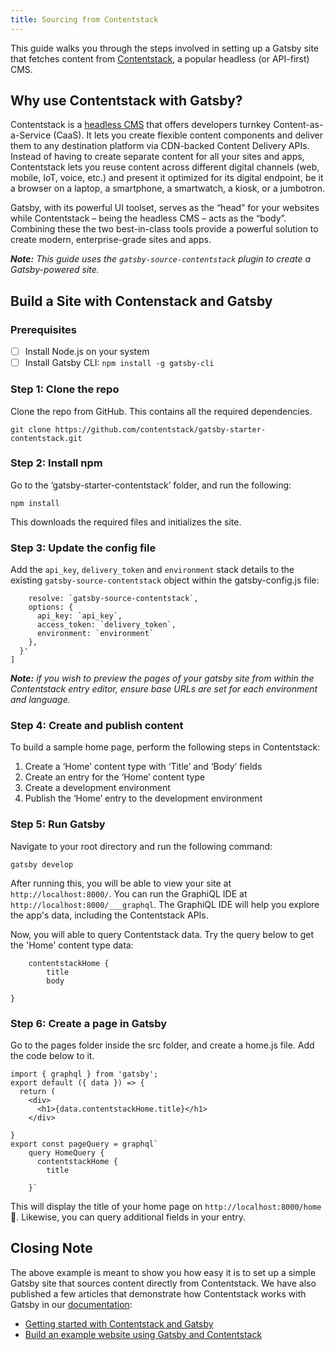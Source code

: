 ```yaml
---
title: Sourcing from Contentstack
---
```


This guide walks you through the steps involved in setting up a Gatsby site that fetches content from [Contentstack](https://www.contentstack.com/), a popular headless (or API-first) CMS.

## Why use Contentstack with Gatsby?

Contentstack is a [headless CMS](https://www.contentstack.com/) that offers developers turnkey Content-as-a-Service (CaaS). It lets you create flexible content components and deliver them to any destination platform via CDN-backed Content Delivery APIs. Instead of having to create separate content for all your sites and apps, Contentstack lets you reuse content across different digital channels (web, mobile, IoT, voice, etc.) and present it optimized for its digital endpoint, be it a browser on a laptop, a smartphone, a smartwatch, a kiosk, or a jumbotron.

Gatsby, with its powerful UI toolset, serves as the “head” for your websites while Contentstack – being the headless CMS – acts as the “body”. Combining these the two best-in-class tools provide a powerful solution to create modern, enterprise-grade sites and apps.

_**Note:** This guide uses the `gatsby-source-contentstack` plugin to create a Gatsby-powered site._

## Build a Site with Contenstack and Gatsby

### Prerequisites

- [ ] Install Node.js on your system
- [ ] Install Gatsby CLI: `npm install -g gatsby-cli`

### Step 1: Clone the repo

Clone the repo from GitHub. This contains all the required dependencies.

`git clone https://github.com/contentstack/gatsby-starter-contentstack.git`

### Step 2: Install npm

Go to the ‘gatsby-starter-contentstack’ folder, and run the following:

```cd gatsby-starter-contentstack
npm install
```

This downloads the required files and initializes the site.

### Step 3: Update the config file

Add the `api_key`, `delivery_token` and `environment` stack details to the existing `gatsby-source-contentstack` object within the gatsby-config.js file:

```plugins: [{
    resolve: `gatsby-source-contentstack`,
    options: {
      api_key: `api_key`,
      access_token: `delivery_token`,
      environment: `environment`
    },
  }'
]
```

_**Note:** if you wish to preview the pages of your gatsby site from within the Contentstack entry editor, ensure base URLs are set for each environment and language._

### Step 4: Create and publish content

To build a sample home page, perform the following steps in Contentstack:

1. Create a ‘Home’ content type with ‘Title’ and ‘Body’ fields
1. Create an entry for the ‘Home’ content type
1. Create a development environment
1. Publish the ‘Home’ entry to the development environment

### Step 5: Run Gatsby

Navigate to your root directory and run the following command:

`gatsby develop`

After running this, you will be able to view your site at `http://localhost:8000/`. You can run the GraphiQL IDE at `http://localhost:8000/___graphql`. The GraphiQL IDE will help you explore the app's data, including the Contentstack APIs.

Now, you will able to query Contentstack data. Try the query below to get the 'Home' content type data:

```{
    contentstackHome {
        title
        body

}
```

### Step 6: Create a page in Gatsby

Go to the pages folder inside the src folder, and create a home.js file. Add the code below to it.

```import React from 'react';
import { graphql } from 'gatsby';
export default ({ data }) => {
  return (
    <div>
      <h1>{data.contentstackHome.title}</h1>
    </div>

}
export const pageQuery = graphql`
    query HomeQuery {
      contentstackHome {
        title

    }`
```

This will display the title of your home page on `http://localhost:8000/home` :tada:. Likewise, you can query additional fields in your entry.

## Closing Note

The above example is meant to show you how easy it is to set up a simple Gatsby site that sources content directly from Contentstack. We have also published a few articles that demonstrate how Contentstack works with Gatsby in our [documentation](https://www.contentstack.com/docs/?utm_source=gatsby&utm_medium=referral&utm_campaign=2019_06_17_sourcing_from_contentstack):

- [Getting started with Contentstack and Gatsby](https://www.contentstack.com/docs/example-apps/build-a-sample-website-using-gatsby-and-contentstack?utm_source=gatsby&utm_medium=referral&utm_campaign=2019_06_17_sourcing_from_contentstack)
- [Build an example website using Gatsby and Contentstack](https://www.contentstack.com/blog/announcements/best-content-management-platform-2019-siia-codie-award?utm_source=prnewswire&utm_medium=referral&utm_campaign=2019_06_18_best_cms_codie_award)
